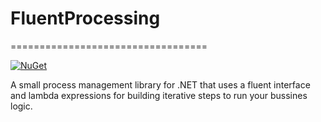 # FluentProcessing
==================================

[![NuGet](https://img.shields.io/nuget/v/FluentProcessing.svg)](https://www.nuget.org/packages/FluentProcessing/)


A small process management library for .NET that uses a fluent interface and lambda expressions for building iterative steps to run your bussines logic.
